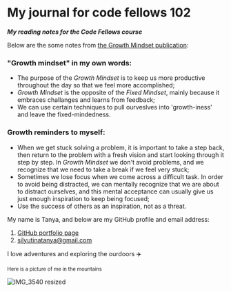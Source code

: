 # My journal for code fellows 102 
***My reading notes for the Code Fellows course***

Below are the some notes from [the Growth Mindset publication](https://www.atlassian.com/blog/inside-atlassian/growth-mindset):

### **"Growth mindset" in my own words:**
* The purpose of the _Growth Mindset_ is to keep us more productive throughout the day so that we feel more accomplished; 
* _Growth Mindset_ is the opposite of the _Fixed Mindset_, mainly because it embraces challanges and learns from feedback;
* We can use certain techniques to pull ourveslves into 'growth-iness' and leave the fixed-mindedness.

### **Growth reminders to myself:**
* When we get stuck solving a problem, it is important to take a step back, then return to the problem with a fresh vision and start looking through it step by step. In _Growth Mindset_ we don't avoid problems, and we recognize that we need to take a break if we feel very stuck;
* Sometimes we lose focus when we come across a difficult task. In order to avoid being distracted, we can mentally recognize that we are about to distract ourselves, and this mental acceptance can usually give us just enough inspiration to keep being focused; 
* Use the success of others as an inspiration, not as a threat.

My name is Tanya, and below are my GitHub profile and email address: 

1. [GitHub portfolio page](https://github.com/TanyaSilyutina)
2. silyutinatanya@gmail.com

I love adventures and exploring the ourdoors :airplane:		

<sup>Here is a picture of me in the mountains</sup> 

![IMG_3540 resized](https://user-images.githubusercontent.com/48433669/208366952-04e2adf3-f4ee-4e11-ada9-f8e1c36614c5.jpg)
